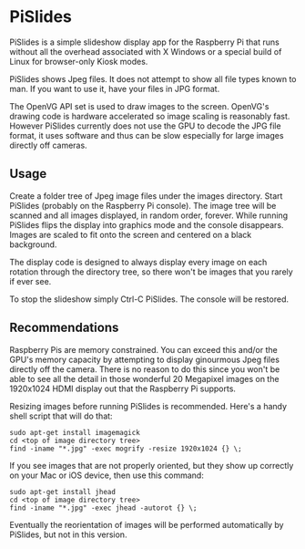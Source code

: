 PiSlides
========

PiSlides is a simple slideshow display app for the Raspberry Pi that runs without
all the overhead associated with X Windows or a special build of Linux for
browser-only Kiosk modes.

PiSlides shows Jpeg files.  It does not attempt to show all file types known
to man.  If you want to use it, have your files in JPG format.

The OpenVG API set is used to draw images to the screen. OpenVG's drawing code
is hardware accelerated so image scaling is reasonably fast.  However PiSlides
currently does not use the GPU to decode the JPG file format, it uses
software and thus can be slow especially for large images directly off cameras.

Usage
-----

Create a folder tree of Jpeg image files under the images directory.
Start PiSlides (probably on the Raspberry Pi console).  The image tree
will be scanned and all images displayed, in random order, forever.
While running PiSlides flips the display into graphics mode and the
console disappears.  Images are scaled to fit onto the screen and
centered on a black background.

The display code is designed to always display every image on each
rotation through the directory tree, so there won't be images that you
rarely if ever see.

To stop the slideshow simply Ctrl-C PiSlides.  The console will be restored.

Recommendations
---------------

Raspberry Pis are memory constrained.  You can exceed this and/or
the GPU's memory capacity by attempting to display ginourmous Jpeg files
directly off the camera.  There is no reason to do this since you won't be able
to see all the detail in those wonderful 20 Megapixel images on the 1920x1024
HDMI display out that the Raspberry Pi supports.

Resizing images before running PiSlides is recommended.  Here's a handy
shell script that will do that:

    sudo apt-get install imagemagick
    cd <top of image directory tree>
    find -iname "*.jpg" -exec mogrify -resize 1920x1024 {} \;

If you see images that are not properly oriented, but they show up correctly on
your Mac or iOS device, then use this command:

    sudo apt-get install jhead
    cd <top of image directory tree>
    find -iname "*.jpg" -exec jhead -autorot {} \;

Eventually the reorientation of images will be performed automatically by
PiSlides, but not in this version.
